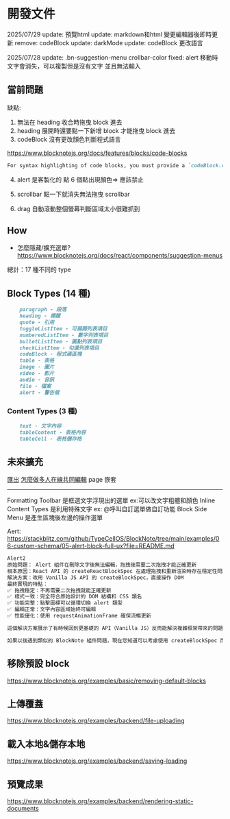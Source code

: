 # 開發文件

2025/07/29
update: 預覽html
update: markdown和html 變更編輯器後即時更新
remove: codeBlock
update: darkMode
update: codeBlock 更改語言

2025/07/28
update: .bn-suggestion-menu crollbar-color
fixed: alert 移動時文字會消失，可以複製但是沒有文字 並且無法輸入

## 當前問題

缺點:

1. 無法在 heading 收合時拖曳 block 進去
2. heading 展開時還要點一下新增 block 才能拖曳 block 進去
3. codeBlock 沒有更改顏色判斷程式語言

<https://www.blocknotejs.org/docs/features/blocks/code-blocks>

```md
For syntax highlighting of code blocks, you must provide a `codeBlock.createHighlighter` function
```

4. alert 是客製化的
   點 6 個點出現顏色=> 應該禁止

5. scrollbar 點一下就消失無法拖曳 scrollbar
6. drag 自動滾動整個螢幕判斷區域太小很難抓到

## How

- 怎麼隱藏/擴充選單?
  <https://www.blocknotejs.org/docs/react/components/suggestion-menus>

總計：17 種不同的 type

## Block Types (14 種)

```md
    paragraph - 段落
    heading - 標題
    quote - 引用
    toggleListItem - 可展開列表項目
    numberedListItem - 數字列表項目
    bulletListItem - 圓點列表項目
    checkListItem - 勾選列表項目
    codeBlock - 程式碼區塊
    table - 表格
    image - 圖片
    video - 影片
    audio - 音訊
    file - 檔案
    alert - 警告框
```

### Content Types (3 種)

```md
    text - 文字內容
    tableContent - 表格內容
    tableCell - 表格儲存格
```

## 未來擴充

[匯出](https://www.blocknotejs.org/docs/foundations/supported-formats#export-only)
[怎麼做多人在線共同編輯](https://www.blocknotejs.org/docs/features/collaboration)
page 嵌套

---

Formatting Toolbar 是框選文字浮現出的選單 ex:可以改文字粗體和顏色
Inline Content Types 是利用特殊文字 ex: @呼叫自訂選單做自訂功能
Block Side Menu 是產生區塊後左邊的操作選單

Aert:
<https://stackblitz.com/github/TypeCellOS/BlockNote/tree/main/examples/06-custom-schema/05-alert-block-full-ux?file=README.md>

```md
Alert2
原始問題： Alert 組件在刪除文字後無法編輯，拖拽後需要二次拖拽才能正確更新
根本原因：React API 的 createReactBlockSpec 在處理拖拽和重新渲染時存在穩定性問題
解決方案：改用 Vanilla JS API 的 createBlockSpec，直接操作 DOM
最終實現的特點：
✅ 拖拽穩定：不再需要二次拖拽就能正確更新
✅ 樣式一致：完全符合原始設計的 DOM 結構和 CSS 類名
✅ 功能完整：點擊圖標可以循環切換 alert 類型
✅ 編輯正常：文字內容區域始終可編輯
✅ 性能優化：使用 requestAnimationFrame 確保流暢更新

這個解決方案展示了有時候回到更基礎的 API（Vanilla JS）反而能解決複雜框架帶來的問題。BlockNote 的 Vanilla JS API 更穩定，特別是在處理拖拽等複雜交互時。

如果以後遇到類似的 BlockNote 組件問題，現在您知道可以考慮使用 createBlockSpec 而不是 createReactBlockSpec 來獲得更好的穩定性！
```

## 移除預設 block

<https://www.blocknotejs.org/examples/basic/removing-default-blocks>

## 上傳覆蓋

<https://www.blocknotejs.org/examples/backend/file-uploading>

## 載入本地&儲存本地

<https://www.blocknotejs.org/examples/backend/saving-loading>

## 預覽成果

<https://www.blocknotejs.org/examples/backend/rendering-static-documents>

